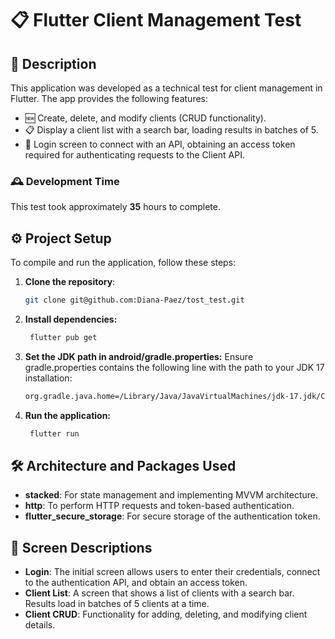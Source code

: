 # 📋 Flutter Client Management Test

## 📘 Description

This application was developed as a technical test for client management in Flutter. The app provides the following features:

- 🆕 Create, delete, and modify clients (CRUD functionality).
- 📋 Display a client list with a search bar, loading results in batches of 5.
- 🔑 Login screen to connect with an API, obtaining an access token required for authenticating requests to the Client API.

### 🕰️ Development Time

This test took approximately **35** hours to complete.

## ⚙️ Project Setup

To compile and run the application, follow these steps:

1. **Clone the repository**:

   ```bash
   git clone git@github.com:Diana-Paez/tost_test.git

2. **Install dependencies:**

   ```bash
    flutter pub get

3. **Set the JDK path in android/gradle.properties:** Ensure gradle.properties contains the following line with the path to your JDK 17 installation:

    ```bash
    org.gradle.java.home=/Library/Java/JavaVirtualMachines/jdk-17.jdk/Contents/Home

4. **Run the application:**

   ```bash
    flutter run

## 🛠️ **Architecture and Packages Used**

- **stacked**: For state management and implementing MVVM architecture.
- **http**: To perform HTTP requests and token-based authentication.
- **flutter_secure_storage**: For secure storage of the authentication token.

## 📱 **Screen Descriptions**

- **Login**: The initial screen allows users to enter their credentials, connect to the authentication API, and obtain an access token.
- **Client List**: A screen that shows a list of clients with a search bar. Results load in batches of 5 clients at a time.
- **Client CRUD**: Functionality for adding, deleting, and modifying client details.
